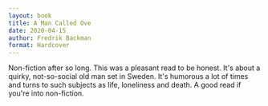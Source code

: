 ```yaml
---
layout: book
title: A Man Called Ove
date: 2020-04-15
author: Fredrik Backman
format: Hardcover
---
```


Non-fiction after so long. This was a pleasant read to be honest. It's about a quirky, not-so-social old man set in Sweden. It's humorous a lot of times and turns to such subjects as life, loneliness and death. A good read if you're into non-fiction.
